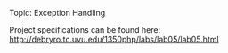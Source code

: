 Topic: Exception Handling

Project specifications can be found here: http://debryro.tc.uvu.edu/1350php/labs/lab05/lab05.html
